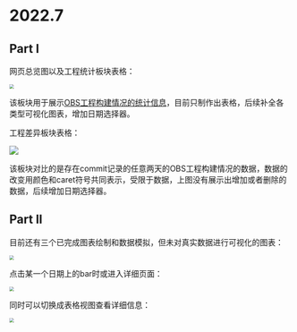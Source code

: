 # 2022.7

## Part I

网页总览图以及工程统计板块表格：

<img src="https://cdn.jsdelivr.net/gh/ArCyanic/Gener/20220810015940.png" style="zoom:50%;" />

该板块用于展示[OBS工程构建情况的统计信息](https://gitee.com/phoebe-xi/oerv_obsdata/blob/master/obsData/projectStatistics.txt)，目前只制作出表格，后续补全各类型可视化图表，增加日期选择器。

工程差异板块表格：

![](https://cdn.jsdelivr.net/gh/ArCyanic/Gener/20220810025315.png)

该板块对比的是存在commit记录的任意两天的OBS工程构建情况的数据，数据的改变用颜色和caret符号共同表示，受限于数据，上图没有展示出增加或者删除的数据，后续增加日期选择器。

## Part II

目前还有三个已完成图表绘制和数据模拟，但未对真实数据进行可视化的图表：

<img src="https://cdn.jsdelivr.net/gh/ArCyanic/Gener/20220810030259.jpg" style="zoom:50%;" />

点击某一个日期上的bar时或进入详细页面：

<img src="https://cdn.jsdelivr.net/gh/ArCyanic/Gener/20220810025821.jpg" style="zoom:50%;" />

同时可以切换成表格视图查看详细信息：

<img src="https://cdn.jsdelivr.net/gh/ArCyanic/Gener/20220810030354.jpg" style="zoom:50%;" />